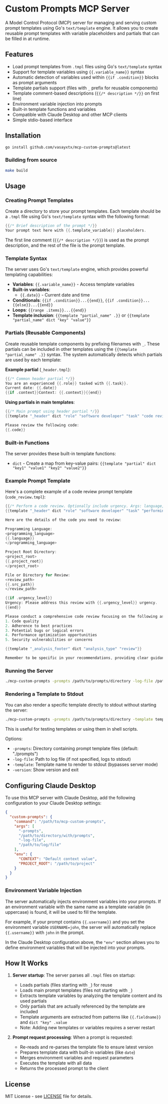 # Custom Prompts MCP Server

A Model Control Protocol (MCP) server for managing and serving custom prompt templates using Go's `text/template` engine.
It allows you to create reusable prompt templates with variable placeholders and partials that can be filled in at runtime.

## Features

- Load prompt templates from `.tmpl` files using Go's `text/template` syntax
- Support for template variables using `{{.variable_name}}` syntax
- Automatic detection of variables used within `{{if .condition}}` blocks as prompt arguments
- Template partials support (files with `_` prefix for reusable components)
- Template comment-based descriptions (`{{/* description */}}` on first line)
- Environment variable injection into prompts
- Built-in template functions and variables
- Compatible with Claude Desktop and other MCP clients
- Simple stdio-based interface

## Installation

```bash
go install github.com/vasayxtx/mcp-custom-prompts@latest
```

### Building from source

```bash
make build
```

## Usage

### Creating Prompt Templates

Create a directory to store your prompt templates. Each template should be a `.tmpl` file using Go's `text/template` syntax with the following format:

```go
{{/* Brief description of the prompt */}}
Your prompt text here with {{.template_variable}} placeholders.
```

The first line comment (`{{/* description */}}`) is used as the prompt description, and the rest of the file is the prompt template.

### Template Syntax

The server uses Go's `text/template` engine, which provides powerful templating capabilities:

- **Variables**: `{{.variable_name}}` - Access template variables
- **Built-in variables**: 
  - `{{.date}}` - Current date and time
- **Conditionals**: `{{if .condition}}...{{end}}`, `{{if .condition}}...{{else}}...{{end}}`
- **Loops**: `{{range .items}}...{{end}}`
- **Template inclusion**: `{{template "partial_name" .}}` or `{{template "partial_name" dict "key" "value"}}`

### Partials (Reusable Components)

Create reusable template components by prefixing filenames with `_`. These partials can be included in other templates using the `{{template "partial_name" .}}` syntax. The system automatically detects which partials are used by each template:

**Example partial** (`_header.tmpl`):
```go
{{/* Common header partial */}}
You are an experienced {{.role}} tasked with {{.task}}.
Current date: {{.date}}
{{if .context}}Context: {{.context}}{{end}}
```

**Using partials in main templates**:
```go
{{/* Main prompt using header partial */}}
{{template "_header" dict "role" "software developer" "task" "code review" "context" .context}}

Please review the following code:
{{.code}}
```

### Built-in Functions

The server provides these built-in template functions:

- `dict` - Create a map from key-value pairs: `{{template "partial" dict "key1" "value1" "key2" "value2"}}`

### Example Prompt Template

Here's a complete example of a code review prompt template (`code_review.tmpl`):

```go
{{/* Perform a code review. Optionally include urgency. Args: language, project_root, src_path, [urgency_level], [context] */}}
{{template "_header" dict "role" "software developer" "task" "performing a thorough code review" "date" .date "context" .context}}

Here are the details of the code you need to review:

Programming Language:
<programming_language>
{{.language}}
</programming_language>

Project Root Directory:
<project_root>
{{.project_root}}
</project_root>

File or Directory for Review:
<review_path>
{{.src_path}}
</review_path>

{{if .urgency_level}}
Urgency: Please address this review with {{.urgency_level}} urgency.
{{end}}

Please conduct a comprehensive code review focusing on the following aspects:
1. Code quality
2. Adherence to best practices
3. Potential bugs or logical errors
4. Performance optimization opportunities
5. Security vulnerabilities or concerns

{{template "_analysis_footer" dict "analysis_type" "review"}}

Remember to be specific in your recommendations, providing clear guidance on how to improve the code.
```

### Running the Server

```bash
./mcp-custom-prompts -prompts /path/to/prompts/directory -log-file /path/to/log/file
```

### Rendering a Template to Stdout

You can also render a specific template directly to stdout without starting the server:

```bash
./mcp-custom-prompts -prompts /path/to/prompts/directory -template template_name
```

This is useful for testing templates or using them in shell scripts.

Options:
- `-prompts`: Directory containing prompt template files (default: "./prompts")
- `-log-file`: Path to log file (if not specified, logs to stdout)
- `-template`: Template name to render to stdout (bypasses server mode)
- `-version`: Show version and exit

## Configuring Claude Desktop

To use this MCP server with Claude Desktop, add the following configuration to your Claude Desktop settings:

```json
{
  "custom-prompts": {
    "command": "/path/to/mcp-custom-prompts",
    "args": [
      "-prompts",
      "/path/to/directory/with/prompts",
      "-log-file",
      "/path/to/log/file"
    ],
    "env": {
      "CONTEXT": "Default context value",
      "PROJECT_ROOT": "/path/to/project"
    }
  }
}
```

### Environment Variable Injection

The server automatically injects environment variables into your prompts. If an environment variable with the same name as a template variable (in uppercase) is found, it will be used to fill the template.

For example, if your prompt contains `{{.username}}` and you set the environment variable `USERNAME=john`, the server will automatically replace `{{.username}}` with `john` in the prompt.

In the Claude Desktop configuration above, the `"env"` section allows you to define environment variables that will be injected into your prompts.

## How It Works

1. **Server startup**: The server parses all `.tmpl` files on startup:
   - Loads partials (files starting with `_`) for reuse
   - Loads main prompt templates (files not starting with `_`)
   - Extracts template variables by analyzing the template content and its used partials
   - Only partials that are actually referenced by the template are included
   - Template arguments are extracted from patterns like `{{.fieldname}}` and `dict "key" .value`
   - Note: Adding new templates or variables requires a server restart

2. **Prompt request processing**: When a prompt is requested:
   - Re-reads and re-parses the template file to ensure latest version
   - Prepares template data with built-in variables (like `date`)
   - Merges environment variables and request parameters
   - Executes the template with all data
   - Returns the processed prompt to the client

## License

MIT License - see [LICENSE](./LICENSE) file for details.
